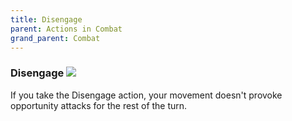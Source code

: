 ```yaml
---
title: Disengage
parent: Actions in Combat
grand_parent: Combat
---
```


### Disengage <img src="https://img.icons8.com/ios/14/FFFFFF/action-filled.png">
If you take the Disengage action, your movement doesn't provoke opportunity attacks for the rest of the turn.
